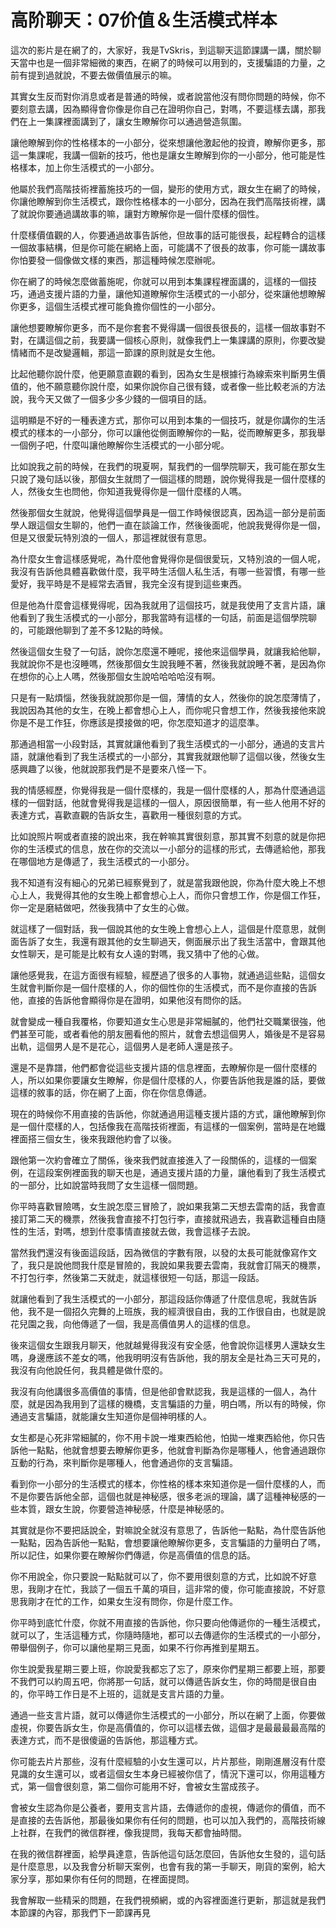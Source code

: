 # 高阶聊天：07价值＆生活模式样本

這次的影片是在網了的，大家好，我是TvSkris，到這聊天這節課講一講，關於聊天當中也是一個非常細微的東西，在網了的時候可以用到的，支援騙語的力量，之前有提到過就說，不要去做價值展示的嘛。

其實女生反而對你消息或者是普通的時候，或者說當他沒有問你問題的時候，你不要刻意去講，因為顯得會你像是你自己在證明你自己，對嗎，不要這樣去講，那我們在上一集課裡面講到了，讓女生瞭解你可以通過營造氛圍。

讓他瞭解到你的性格樣本的一小部分，從來想讓他激起他的投資，瞭解你更多，那這一集課呢，我講一個新的技巧，他也是讓女生瞭解到你的一小部分，他可能是性格樣本，加上你生活模式的一小部分。

他屬於我們高階技術裡蓄施技巧的一個，變形的使用方式，跟女生在網了的時候，你讓他瞭解到你生活模式，跟你性格樣本的一小部分，因為在我們高階技術裡，講了就說你要通過講故事的嘛，讓對方瞭解你是一個什麼樣的個性。

什麼樣價值觀的人，你要通過故事告訴他，但故事的話可能很長，起程轉合的這樣一個故事結構，但是你可能在網絡上面，可能講不了很長的故事，你可能一講故事你怕要發一個像做文樣的東西，那這種時候怎麼辦呢。

你在網了的時候怎麼做蓄施呢，你就可以用到本集課程裡面講的，這樣的一個技巧，通過支援片語的力量，讓他知道瞭解你生活模式的一小部分，從來讓他想瞭解你更多，這個生活模式裡可能負擔你個性的一小部分。

讓他想要瞭解你更多，而不是你套套不覺得講一個很長很長的，這樣一個故事對不對，在講這個之前，我要講一個核心原則，就像我們上一集課講的原則，你要改變情緒而不是改變邏輯，那這一節課的原則就是女生他。

比起他聽你說什麼，他更願意直觀的看到，因為女生是根據行為線索來判斷男生價值的，他不願意聽你說什麼，如果你說你自己很有錢，或者像一些比較老派的方法說，我今天又做了一個多少多少錢的一個項目的話。

這明顯是不好的一種表達方式，那你可以用到本集的一個技巧，就是你講你的生活模式的樣本的一小部分，你可以讓他從側面瞭解你的一點，從而瞭解更多，那我舉一個例子吧，什麼叫讓他瞭解你生活模式的一小部分呢。

比如說我之前的時候，在我們的現夏啊，幫我們的一個學院聊天，我可能在那女生只說了幾句話以後，那個女生就問了一個這樣的問題，說你覺得我是一個什麼樣的人，然後女生也問他，你知道我覺得你是一個什麼樣的人嗎。

然後那個女生就說，他覺得這個學員是一個工作時候很認真，因為這一部分是前面學人跟這個女生聊的，他們一直在談論工作，然後後面呢，他說我覺得你是一個，但是又很愛玩特別浪的一個人，那這裡就很有意思。

為什麼女生會這樣感覺呢，為什麼他會覺得你是個很愛玩，又特別浪的一個人呢，我沒有告訴他具體喜歡做什麼，我平時生活個人私生活，有哪一些習慣，有哪一些愛好，我平時是不是經常去酒冒，我完全沒有提到這些東西。

但是他為什麼會這樣覺得呢，因為我就用了這個技巧，就是我使用了支言片語，讓他看到了我生活模式的一小部分，那我當時有這樣的一句話，前面是這個學院聊的，可能跟他聊到了差不多12點的時候。

然後這個女生發了一句話，說你怎麼還不睡呢，接他來這個學員，就讓我給他聊，我就說你不是也沒睡嗎，然後那個女生說我睡不著，然後我就說睡不著，是因為你在想你的心上人嗎，然後那個女生說哈哈哈哈沒有啊。

只是有一點煩惱，然後我就說那你是一個，薄情的女人，然後你的說怎麼薄情了，我說因為其他的女生，在晚上都會想心上人，而你呢只會想工作，然後我接他來說你是不是工作狂，你應該是摸接做的吧，你怎麼知道才的這麼準。

那通過相當一小段對話，其實就讓他看到了我生活模式的一小部分，通過的支言片語，就讓他看到了我生活模式的一小部分，其實我就跟他聊了這個以後，然後女生感興趣了以後，他就說那我們是不是要來八怪一下。

我的情感經歷，你覺得我是一個什麼樣的，我是一個什麼樣的人，那為什麼通過這樣的一個對話，他就會覺得我是這樣的一個人，原因很簡單，有一些人他用不好的表達方式，喜歡直觀的告訴女生，喜歡用一種很刻意的方式。

比如說照片啊或者直接的說出來，我在幹嘛其實很刻意，那其實不刻意的就是你把你的生活模式的信息，放在你的交流以一小部分的這樣的形式，去傳遞給他，那我在哪個地方是傳遞了，我生活模式的一小部分。

我不知道有沒有細心的兄弟已經察覺到了，就是當我跟他說，你為什麼大晚上不想心上人，我覺得其他的女生晚上都會想心上人，而你只會想工作，你是個工作狂，你一定是磨結做吧，然後我猜中了女生的心做。

就這樣了一個對話，我一個說其他的女生晚上會想心上人，這個是什麼意思，就側面告訴了女生，我還有跟其他的女生聊過天，側面展示出了我生活當中，會跟其他女性聊天，是可能是比較有女人遠的對嗎，我又猜中了他的心做。

讓他感覺我，在這方面很有經驗，經歷過了很多的人事物，就通過這些點，這個女生就會判斷你是一個什麼樣的人，你的個性你的生活模式，而不是你直接的告訴他，直接的告訴他會顯得你是在證明，如果他沒有問你的話。

就會變成一種自我覆格，你要知道女生心思是非常細膩的，他們社交職業很強，他們甚至可能，或者看他的朋友圈看他的照片，就會去想這個男人，婚後是不是容易出軌，這個男人是不是花心，這個男人是老師人還是孩子。

還是不是靠譜，他們都會從這些支援片語的信息裡面，去瞭解你是一個什麼樣的人，所以如果你要讓女生瞭解，你是個什麼樣的人，你要告訴他我是誰的話，要做這樣的敘事的話，你在網了上面，你在你信息傳遞。

現在的時候你不用直接的告訴他，你就通過用這種支援片語的方式，讓他瞭解到你是一個什麼樣的人，包括像我在高階技術裡面，有這樣的一個案例，當時是在地鐵裡面搭三個女生，後來我跟他約會了以後。

跟他第一次約會確立了關係，後來我們就直接進入了一段關係的，這樣的一個案例，在這段案例裡面我的聊天也是，通過支援片語的力量，讓他看到了我生活模式的一部分，比如說當時我問了女生這樣一個問題。

你平時喜歡冒險嗎，女生說怎麼三冒險了，說如果我第二天想去雲南的話，我會直接訂第二天的機票，然後我會直接不打包行李，直接就飛過去，我喜歡這種自由隨性的生活，對嗎，想到什麼事情直接就去做，我會這樣子去說。

當然我們還沒有後面這段話，因為微信的字數有限，以發的太長可能就像寫作文了，我只是說他問我什麼是冒險的，我說如果我要去雲南，我就會訂隔天的機票，不打包行李，然後第二天就走，就這樣很短一句話，那這一段話。

就讓他看到了我生活模式的一小部分，那這段話你傳遞了什麼信息呢，我就告訴他，我不是一個招久完舞的上班族，我的經濟很自由，我的工作很自由，也就是說花兒園之我，向他傳遞了一個，我是高價值男人的這樣的信息。

後來這個女生跟我月聊天，他就越覺得我沒有安全感，他會說你這樣男人還缺女生嗎，身邊應該不差女的嗎，他我明明沒有告訴他，我的朋友全是社為三天可見的，我沒有向他說任何，我具體是做什麼的。

我沒有向他講很多高價值的事情，但是他卻會默認我，我是這樣的一個人，為什麼，就是因為我用到了這樣的機橋，支言騙語的力量，明白嗎，所以有的時候，你通過支言騙語，就能讓女生知道你是個神明樣的人。

女生都是心死非常細膩的，你不用卡說一堆東西給他，怕拋一堆東西給他，你只告訴他一點點，他就會想要去瞭解你更多，他就會判斷為你是哪種人，他會通過跟你互動的行為，來判斷你是哪種人，他會通過你的支言騙語。

看到你一小部分的生活模式的樣本，你性格的樣本來知道你是一個什麼樣的人，而不是你要告訴他全部，這個也就是神秘感，很多老派的理論，講了這種神秘感的一些本質，跟女生說，你要營造神秘感，什麼是神秘感的。

其實就是你不要把話說全，對嘛說全就沒有意思了，告訴他一點點，為什麼告訴他一點點，因為告訴他一點點，會想要讓他瞭解你更多，支言騙語的力量明白了嗎，所以記住，如果你要在瞭解你們傳遞，你是高價值的信息的話。

你不用說全，你只要說一點點就可以了，你不要用很刻意的方式，比如說不好意思，我剛才在忙，我談了一個五千萬的項目，這非常的傻，你可能直接說，不好意思我剛才在忙的工作，如果女生沒有問你，你是什麼工作。

你平時到底忙什麼，你就不用直接的告訴他，你只要向他傳遞你的一種生活模式，就可以了，生活這種方式，你隨時隨地，都可以去傳遞你的生活模式的一小部分，帶舉個例子，你可以讓他星期三見面，如果不行你再推到星期五。

你生說愛我星期三要上班，你說愛我都忘了忘了，原來你們星期三都要上班，那要不我們可以約周五吧，你將那一句話，就可以傳遞告訴女生，你的時間是很自由的，你平時工作日是不上班的，這就是支言片語的力量。

通過一些支言片語，就可以傳遞你生活模式的一小部分，所以在網了上面，你要做虛視，你要告訴女生，你是高價值的，你可以這樣去做，這個才是最最最最高階的表達方式，而不是很傻逼的告訴他，那這種方式。

你可能去片片那些，沒有什麼經驗的小女生還可以，片片那些，剛剛進層沒有什麼見識的女生還可以，或者這個女生本身已經被你信了，情況下還可以，你用這種方式，第一個會很刻意，第二個你可能用不好，會被女生當成孩子。

會被女生認為你是公養者，要用支言片語，去傳遞你的虛視，傳遞你的價值，而不是直接的去告訴他，那最後如果你有任何的問題，也可以加入我們的，高階技術線上社群，在我們的微信群裡，像我提問，我每天都會抽時間。

在我的微信群裡面，給學員達意，告訴他這句話怎麼回，告訴他女生發的，這句話是什麼意思，以及我會分析聊天案例，也會有我的第一手聊天，剛貨的案例，給大家分享，那如果你有任何的問題，在裡面提問。

我會解取一些精采的問題，在我們視頻網，或的內容裡面進行更新，那這就是我們本節課的內容，那我們下一節課再見